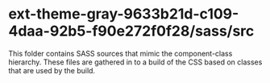 # ext-theme-gray-9633b21d-c109-4daa-92b5-f90e272f0f28/sass/src

This folder contains SASS sources that mimic the component-class hierarchy. These files
are gathered in to a build of the CSS based on classes that are used by the build.
